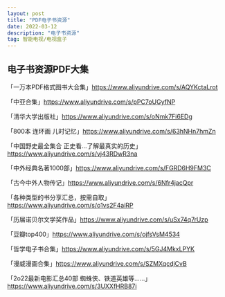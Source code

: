 ```yaml
---
layout: post
title: "PDF电子书资源"
date: 2022-03-12 
description: "电子书资源"
tag: 智能电视/电视盒子
---   
```


## 电子书资源PDF大集

「一万本PDF格式图书大合集」https://www.aliyundrive.com/s/AQYKctaLrot 

「中亚合集」https://www.aliyundrive.com/s/pPC7oUGyfNP 

「清华大学出版社」https://www.aliyundrive.com/s/oNmk7Fi6EDg 

「800本 连环画 儿时记忆」https://www.aliyundrive.com/s/63hNHn7hmZn 

「中国野史最全集合 正史看...了解最真实的历史」https://www.aliyundrive.com/s/vj43RDwR3na 

「中外经典名著1000部」https://www.aliyundrive.com/s/FGRD6H9FM3C 


「古今中外人物传记」https://www.aliyundrive.com/s/6Nfr4jacQpr 

「各种类型的书分享汇总，按需自取」https://www.aliyundrive.com/s/o1vs2F4aiRP 

「历届诺贝尔文学奖作品」https://www.aliyundrive.com/s/uSx74q7rUzp 

「豆瓣top400」https://www.aliyundrive.com/s/ojfsVsM4534 


「哲学电子书合集」https://www.aliyundrive.com/s/5GJ4MkxLPYK 


「漫威漫画合集」https://www.aliyundrive.com/s/SZMXqcdjCvB 

「2o22最新电影汇总40部 蜘蛛侠、铁道英雄等……」https://www.aliyundrive.com/s/3UXXfHRB87i

